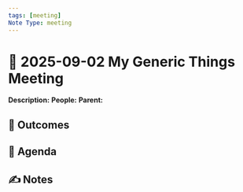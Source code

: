 ```yaml
---
tags: [meeting]
Note Type: meeting
---
```

# 📆 2025-09-02 My Generic Things Meeting

**Description:** 
**People:** 
**Parent:** 

## 🔮 Outcomes

## 📢 Agenda

## ✍ Notes
